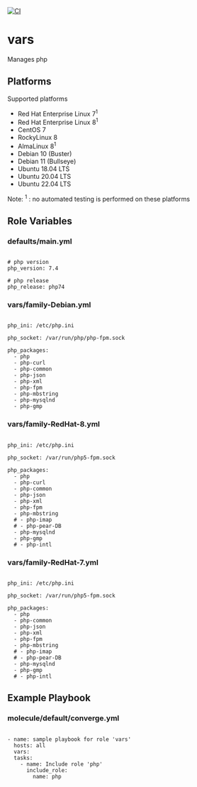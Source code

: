 [![CI](https://github.com/de-it-krachten/ansible-role-php/workflows/CI/badge.svg?event=push)](https://github.com/de-it-krachten/ansible-role-php/actions?query=workflow%3ACI)


# vars

Manages php

## Platforms

Supported platforms

- Red Hat Enterprise Linux 7<sup>1</sup>
- Red Hat Enterprise Linux 8<sup>1</sup>
- CentOS 7
- RockyLinux 8
- AlmaLinux 8<sup>1</sup>
- Debian 10 (Buster)
- Debian 11 (Bullseye)
- Ubuntu 18.04 LTS
- Ubuntu 20.04 LTS
- Ubuntu 22.04 LTS

Note:
<sup>1</sup> : no automated testing is performed on these platforms

## Role Variables
### defaults/main.yml
<pre><code>
# php version
php_version: 7.4

# php release
php_release: php74
</pre></code>

### vars/family-Debian.yml
<pre><code>
php_ini: /etc/php.ini

php_socket: /var/run/php/php-fpm.sock

php_packages:
  - php
  - php-curl
  - php-common
  - php-json
  - php-xml
  - php-fpm
  - php-mbstring
  - php-mysqlnd
  - php-gmp
</pre></code>

### vars/family-RedHat-8.yml
<pre><code>
php_ini: /etc/php.ini

php_socket: /var/run/php5-fpm.sock

php_packages:
  - php
  - php-curl
  - php-common
  - php-json
  - php-xml
  - php-fpm
  - php-mbstring
  # - php-imap
  # - php-pear-DB
  - php-mysqlnd
  - php-gmp
  # - php-intl
</pre></code>

### vars/family-RedHat-7.yml
<pre><code>
php_ini: /etc/php.ini

php_socket: /var/run/php5-fpm.sock

php_packages:
  - php
  - php-common
  - php-json
  - php-xml
  - php-fpm
  - php-mbstring
  # - php-imap
  # - php-pear-DB
  - php-mysqlnd
  - php-gmp
  # - php-intl
</pre></code>



## Example Playbook
### molecule/default/converge.yml
<pre><code>
- name: sample playbook for role 'vars'
  hosts: all
  vars:
  tasks:
    - name: Include role 'php'
      include_role:
        name: php
</pre></code>
